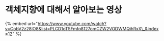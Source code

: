 # 객체지향에 대해서 알아보는 영상

{% embed url="https://www.youtube.com/watch?v=CobV2z28lO8&list=PLCD1oT5Fmfq8127omCZW2VODWMQihRxX\_&index=12" %}



